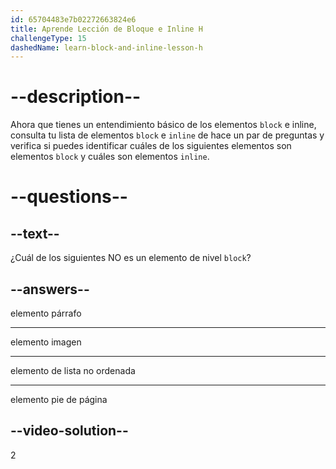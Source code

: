 ```yaml
---
id: 65704483e7b02272663824e6
title: Aprende Lección de Bloque e Inline H
challengeType: 15
dashedName: learn-block-and-inline-lesson-h
---
```


# --description--

Ahora que tienes un entendimiento básico de los elementos `block` e inline, consulta tu lista de elementos `block` e `inline` de hace un par de preguntas y verifica si puedes identificar cuáles de los siguientes elementos son elementos `block` y cuáles son elementos `inline`.

# --questions--

## --text--

¿Cuál de los siguientes NO es un elemento de nivel `block`?

## --answers--

elemento párrafo

---

elemento imagen

---

elemento de lista no ordenada

---

elemento pie de página

## --video-solution--

2
